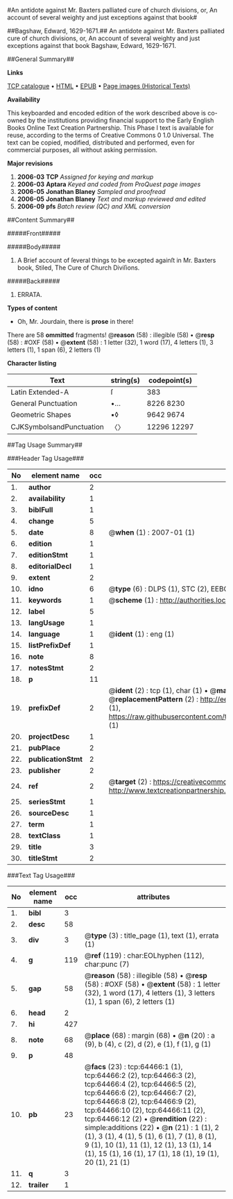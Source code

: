 #An antidote against Mr. Baxters palliated cure of church divisions, or, An account of several weighty and just exceptions against that book#

##Bagshaw, Edward, 1629-1671.##
An antidote against Mr. Baxters palliated cure of church divisions, or, An account of several weighty and just exceptions against that book
Bagshaw, Edward, 1629-1671.

##General Summary##

**Links**

[TCP catalogue](http://www.ota.ox.ac.uk/tcp/)  • 
[HTML](http://tei.it.ox.ac.uk/tcp/Texts-HTML/free/A29/A29032.html)  • 
[EPUB](http://tei.it.ox.ac.uk/tcp/Texts-EPUB/free/A29/A29032.epub) • 
[Page images (Historical Texts)](https://data.historicaltexts.jisc.ac.uk/view?pubId=eebo-12619229e&pageId=eebo-12619229e-64466-1)

**Availability**

This keyboarded and encoded edition of the
	       work described above is co-owned by the institutions
	       providing financial support to the Early English Books
	       Online Text Creation Partnership. This Phase I text is
	       available for reuse, according to the terms of Creative
	       Commons 0 1.0 Universal. The text can be copied,
	       modified, distributed and performed, even for
	       commercial purposes, all without asking permission.

**Major revisions**

1. __2006-03__ __TCP__ *Assigned for keying and markup*
1. __2006-03__ __Aptara__ *Keyed and coded from ProQuest page images*
1. __2006-05__ __Jonathan Blaney__ *Sampled and proofread*
1. __2006-05__ __Jonathan Blaney__ *Text and markup reviewed and edited*
1. __2006-09__ __pfs__ *Batch review (QC) and XML conversion*

##Content Summary##

#####Front#####

#####Body#####

1. A Brief account of ſeveral things to
be excepted againſt in Mr. Baxters
book, Stiled,
The Cure of Church Diviſions.

#####Back#####

1. ERRATA.

**Types of content**

  * Oh, Mr. Jourdain, there is **prose** in there!

There are 58 **ommitted** fragments! 
 @__reason__ (58) : illegible (58)  •  @__resp__ (58) : #OXF (58)  •  @__extent__ (58) : 1 letter (32), 1 word (17), 4 letters (1), 3 letters (1), 1 span (6), 2 letters (1)

**Character listing**


|Text|string(s)|codepoint(s)|
|---|---|---|
|Latin Extended-A|ſ|383|
|General Punctuation|•…|8226 8230|
|Geometric Shapes|▪◊|9642 9674|
|CJKSymbolsandPunctuation|〈〉|12296 12297|

##Tag Usage Summary##

###Header Tag Usage###

|No|element name|occ|attributes|
|---|---|---|---|
|1.|__author__|2||
|2.|__availability__|1||
|3.|__biblFull__|1||
|4.|__change__|5||
|5.|__date__|8| @__when__ (1) : 2007-01 (1)|
|6.|__edition__|1||
|7.|__editionStmt__|1||
|8.|__editorialDecl__|1||
|9.|__extent__|2||
|10.|__idno__|6| @__type__ (6) : DLPS (1), STC (2), EEBO-CITATION (1), OCLC (1), VID (1)|
|11.|__keywords__|1| @__scheme__ (1) : http://authorities.loc.gov/ (1)|
|12.|__label__|5||
|13.|__langUsage__|1||
|14.|__language__|1| @__ident__ (1) : eng (1)|
|15.|__listPrefixDef__|1||
|16.|__note__|8||
|17.|__notesStmt__|2||
|18.|__p__|11||
|19.|__prefixDef__|2| @__ident__ (2) : tcp (1), char (1)  •  @__matchPattern__ (2) : ([0-9\-]+):([0-9IVX]+) (1), (.+) (1)  •  @__replacementPattern__ (2) : http://eebo.chadwyck.com/downloadtiff?vid=$1&page=$2 (1), https://raw.githubusercontent.com/textcreationpartnership/Texts/master/tcpchars.xml#$1 (1)|
|20.|__projectDesc__|1||
|21.|__pubPlace__|2||
|22.|__publicationStmt__|2||
|23.|__publisher__|2||
|24.|__ref__|2| @__target__ (2) : https://creativecommons.org/publicdomain/zero/1.0/ (1), http://www.textcreationpartnership.org/docs/. (1)|
|25.|__seriesStmt__|1||
|26.|__sourceDesc__|1||
|27.|__term__|1||
|28.|__textClass__|1||
|29.|__title__|3||
|30.|__titleStmt__|2||


###Text Tag Usage###

|No|element name|occ|attributes|
|---|---|---|---|
|1.|__bibl__|3||
|2.|__desc__|58||
|3.|__div__|3| @__type__ (3) : title_page (1), text (1), errata (1)|
|4.|__g__|119| @__ref__ (119) : char:EOLhyphen (112), char:punc (7)|
|5.|__gap__|58| @__reason__ (58) : illegible (58)  •  @__resp__ (58) : #OXF (58)  •  @__extent__ (58) : 1 letter (32), 1 word (17), 4 letters (1), 3 letters (1), 1 span (6), 2 letters (1)|
|6.|__head__|2||
|7.|__hi__|427||
|8.|__note__|68| @__place__ (68) : margin (68)  •  @__n__ (20) : a (9), b (4), c (2), d (2), e (1), f (1), g (1)|
|9.|__p__|48||
|10.|__pb__|23| @__facs__ (23) : tcp:64466:1 (1), tcp:64466:2 (2), tcp:64466:3 (2), tcp:64466:4 (2), tcp:64466:5 (2), tcp:64466:6 (2), tcp:64466:7 (2), tcp:64466:8 (2), tcp:64466:9 (2), tcp:64466:10 (2), tcp:64466:11 (2), tcp:64466:12 (2)  •  @__rendition__ (22) : simple:additions (22)  •  @__n__ (21) : 1 (1), 2 (1), 3 (1), 4 (1), 5 (1), 6 (1), 7 (1), 8 (1), 9 (1), 10 (1), 11 (1), 12 (1), 13 (1), 14 (1), 15 (1), 16 (1), 17 (1), 18 (1), 19 (1), 20 (1), 21 (1)|
|11.|__q__|3||
|12.|__trailer__|1||
